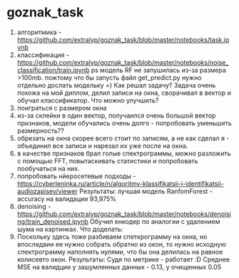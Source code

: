 # goznak_task
1) алгоритмика - https://github.com/extralyp/goznak_task/blob/master/notebooks/task.ipynb
2) классификация - https://github.com/extralyp/goznak_task/blob/master/notebooks/noise_classification/train.ipynb
ps модель RF не запушилась из-за размера >100mb.
пожтому что бы запусть файл get_predict.py нужно отдельно дослать модельку =)
Как решал задачу?
Задача очень похожа на мой диплом, делил записи на окна, сворачивал в вектор и обучал классификатор.
Что можно улучшить?
1) поиграться с размером окна
2) из-за склейки в один вектор, получаился очень большой вектор признаков, модели обучались очень долго - попробовать уменьшить размерность??
3) обрезать на окна скорее всего стоит по записям, а не как сделал я - объединил все записи и нарезал их уже после на окна.
4) в качестве признаков брал голые спектрограммы, можно разложить с помощью FFT, повытаскивать статистики и попробовать пообучаться на них.
5) попробовать нйеросетевые подходы - https://cyberleninka.ru/article/n/algoritmy-klassifikatsii-i-identifikatsii-audiozapisey/viewer
Результаты:
лучшая модель RanfomForest - accuracy на валидации 93,975%
3) denoising - https://github.com/extralyp/goznak_task/blob/master/notebooks/denoising/train_denoised.ipynb
Обучил енкодер по аналогии с удалением шума на картинках. 
Что доделать:
1) Поскольку здесь тоже разбиваем спеткрограмму на окна, но впоследвии ее нужно собрать обратно из окон, то нужно исходную спектрограмму наполнять нулями, что бы она делилась на равное колисевто окон.
Результаты:
Судя по метрикe - работает :D
Среднее MSE на валидции у зашумленных данных - 0.13, у очищенных 0.05
